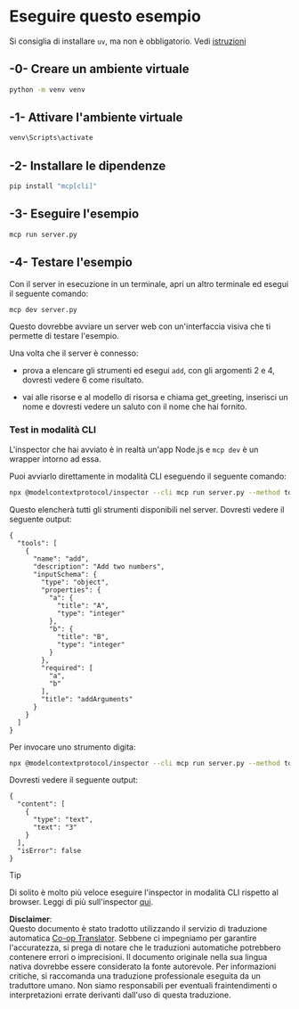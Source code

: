<!--
CO_OP_TRANSLATOR_METADATA:
{
  "original_hash": "d26f746e21775c30b4d7ed97962b24df",
  "translation_date": "2025-08-18T17:34:16+00:00",
  "source_file": "03-GettingStarted/01-first-server/solution/python/README.md",
  "language_code": "it"
}
-->
# Eseguire questo esempio

Si consiglia di installare `uv`, ma non è obbligatorio. Vedi [istruzioni](https://docs.astral.sh/uv/#highlights)

## -0- Creare un ambiente virtuale

```bash
python -m venv venv
```

## -1- Attivare l'ambiente virtuale

```bash
venv\Scripts\activate
```

## -2- Installare le dipendenze

```bash
pip install "mcp[cli]"
```

## -3- Eseguire l'esempio

```bash
mcp run server.py
```

## -4- Testare l'esempio

Con il server in esecuzione in un terminale, apri un altro terminale ed esegui il seguente comando:

```bash
mcp dev server.py
```

Questo dovrebbe avviare un server web con un'interfaccia visiva che ti permette di testare l'esempio.

Una volta che il server è connesso:

- prova a elencare gli strumenti ed esegui `add`, con gli argomenti 2 e 4, dovresti vedere 6 come risultato.

- vai alle risorse e al modello di risorsa e chiama get_greeting, inserisci un nome e dovresti vedere un saluto con il nome che hai fornito.

### Test in modalità CLI

L'inspector che hai avviato è in realtà un'app Node.js e `mcp dev` è un wrapper intorno ad essa.

Puoi avviarlo direttamente in modalità CLI eseguendo il seguente comando:

```bash
npx @modelcontextprotocol/inspector --cli mcp run server.py --method tools/list
```

Questo elencherà tutti gli strumenti disponibili nel server. Dovresti vedere il seguente output:

```text
{
  "tools": [
    {
      "name": "add",
      "description": "Add two numbers",
      "inputSchema": {
        "type": "object",
        "properties": {
          "a": {
            "title": "A",
            "type": "integer"
          },
          "b": {
            "title": "B",
            "type": "integer"
          }
        },
        "required": [
          "a",
          "b"
        ],
        "title": "addArguments"
      }
    }
  ]
}
```

Per invocare uno strumento digita:

```bash
npx @modelcontextprotocol/inspector --cli mcp run server.py --method tools/call --tool-name add --tool-arg a=1 --tool-arg b=2
```

Dovresti vedere il seguente output:

```text
{
  "content": [
    {
      "type": "text",
      "text": "3"
    }
  ],
  "isError": false
}
```

> [!TIP]
> Di solito è molto più veloce eseguire l'inspector in modalità CLI rispetto al browser.
> Leggi di più sull'inspector [qui](https://github.com/modelcontextprotocol/inspector).

**Disclaimer**:  
Questo documento è stato tradotto utilizzando il servizio di traduzione automatica [Co-op Translator](https://github.com/Azure/co-op-translator). Sebbene ci impegniamo per garantire l'accuratezza, si prega di notare che le traduzioni automatiche potrebbero contenere errori o imprecisioni. Il documento originale nella sua lingua nativa dovrebbe essere considerato la fonte autorevole. Per informazioni critiche, si raccomanda una traduzione professionale eseguita da un traduttore umano. Non siamo responsabili per eventuali fraintendimenti o interpretazioni errate derivanti dall'uso di questa traduzione.